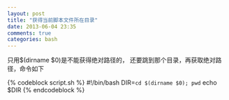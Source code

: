 ```yaml
---
layout: post
title: "获得当前脚本文件所在目录"
date: 2013-06-04 23:35
comments: true
categories: bash
---
```


只用$(dirname $0)是不能获得绝对路径的， 还要跳到那个目录，再获取绝对路径，命令如下

{% codeblock script.sh %}
#!/bin/bash
DIR=`cd $(dirname $0); pwd`
echo $DIR
{% endcodeblock %}
